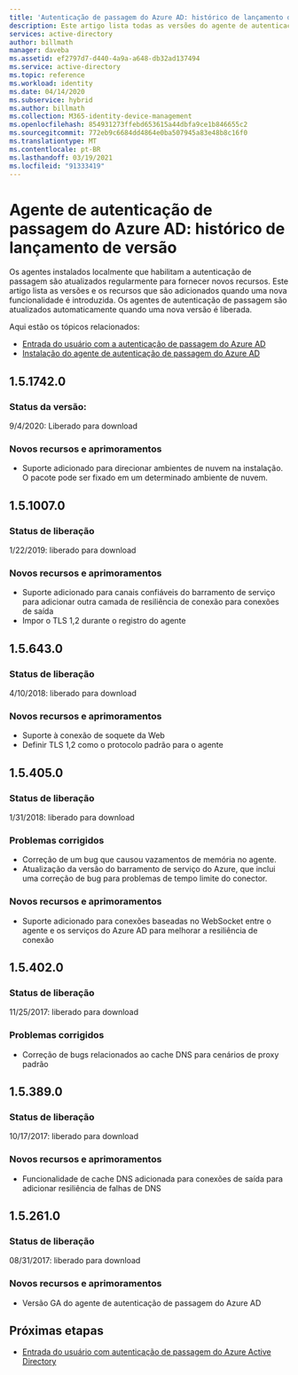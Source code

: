 ```yaml
---
title: 'Autenticação de passagem do Azure AD: histórico de lançamento de versão | Microsoft Docs'
description: Este artigo lista todas as versões do agente de autenticação de passagem do Azure AD
services: active-directory
author: billmath
manager: daveba
ms.assetid: ef2797d7-d440-4a9a-a648-db32ad137494
ms.service: active-directory
ms.topic: reference
ms.workload: identity
ms.date: 04/14/2020
ms.subservice: hybrid
ms.author: billmath
ms.collection: M365-identity-device-management
ms.openlocfilehash: 854931273ffebd653615a44dbfa9ce1b846655c2
ms.sourcegitcommit: 772eb9c6684dd4864e0ba507945a83e48b8c16f0
ms.translationtype: MT
ms.contentlocale: pt-BR
ms.lasthandoff: 03/19/2021
ms.locfileid: "91333419"
---
```

# <a name="azure-ad-pass-through-authentication-agent-version-release-history"></a>Agente de autenticação de passagem do Azure AD: histórico de lançamento de versão 
 
Os agentes instalados localmente que habilitam a autenticação de passagem são atualizados regularmente para fornecer novos recursos. Este artigo lista as versões e os recursos que são adicionados quando uma nova funcionalidade é introduzida. Os agentes de autenticação de passagem são atualizados automaticamente quando uma nova versão é liberada. 

Aqui estão os tópicos relacionados: 

- [Entrada do usuário com a autenticação de passagem do Azure AD](how-to-connect-pta.md) 
- [Instalação do agente de autenticação de passagem do Azure AD](how-to-connect-pta-quick-start.md) 

## <a name="1517420"></a>1.5.1742.0
### <a name="release-status"></a>Status da versão: 
9/4/2020: Liberado para download

### <a name="new-features-and-improvements"></a>Novos recursos e aprimoramentos

- Suporte adicionado para direcionar ambientes de nuvem na instalação. O pacote pode ser fixado em um determinado ambiente de nuvem.



## <a name="1510070"></a>1.5.1007.0 
### <a name="release-status"></a>Status de liberação 
1/22/2019: liberado para download  
### <a name="new-features-and-improvements"></a>Novos recursos e aprimoramentos 
- Suporte adicionado para canais confiáveis do barramento de serviço para adicionar outra camada de resiliência de conexão para conexões de saída 
- Impor o TLS 1,2 durante o registro do agente 

## <a name="156430"></a>1.5.643.0 
### <a name="release-status"></a>Status de liberação 
4/10/2018: liberado para download  
### <a name="new-features-and-improvements"></a>Novos recursos e aprimoramentos 
- Suporte à conexão de soquete da Web 
- Definir TLS 1,2 como o protocolo padrão para o agente 
 
## <a name="154050"></a>1.5.405.0 
### <a name="release-status"></a>Status de liberação 
1/31/2018: liberado para download  
### <a name="fixed-issues"></a>Problemas corrigidos 
- Correção de um bug que causou vazamentos de memória no agente. 
- Atualização da versão do barramento de serviço do Azure, que inclui uma correção de bug para problemas de tempo limite do conector. 
### <a name="new-features-and-improvements"></a>Novos recursos e aprimoramentos 
- Suporte adicionado para conexões baseadas no WebSocket entre o agente e os serviços do Azure AD para melhorar a resiliência de conexão

## <a name="154020"></a>1.5.402.0 
### <a name="release-status"></a>Status de liberação 
11/25/2017: liberado para download  
### <a name="fixed-issues"></a>Problemas corrigidos 
- Correção de bugs relacionados ao cache DNS para cenários de proxy padrão 
 
## <a name="153890"></a>1.5.389.0 
### <a name="release-status"></a>Status de liberação 
10/17/2017: liberado para download  
### <a name="new-features-and-improvements"></a>Novos recursos e aprimoramentos 
- Funcionalidade de cache DNS adicionada para conexões de saída para adicionar resiliência de falhas de DNS 
 
## <a name="152610"></a>1.5.261.0 
### <a name="release-status"></a>Status de liberação 
08/31/2017: liberado para download  
### <a name="new-features-and-improvements"></a>Novos recursos e aprimoramentos 
- Versão GA do agente de autenticação de passagem do Azure AD 

## <a name="next-steps"></a>Próximas etapas

- [Entrada do usuário com autenticação de passagem do Azure Active Directory](how-to-connect-pta.md)

